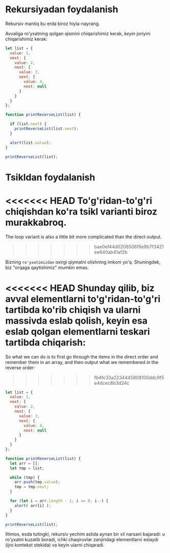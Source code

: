 # Rekursiyadan foydalanish

Rekursiv mantiq bu erda biroz hiyla-nayrang.

Avvaliga ro'yxatning qolgan qismini chiqarishimiz kerak, *keyin*  joriyini chiqarishimiz kerak:

```js run
let list = {
  value: 1,
  next: {
    value: 2,
    next: {
      value: 3,
      next: {
        value: 4,
        next: null
      }
    }
  }
};

function printReverseList(list) {

  if (list.next) {
    printReverseList(list.next);
  }

  alert(list.value);
}

printReverseList(list);
```

# Tsikldan foydalanish

<<<<<<< HEAD
To'g'ridan-to'g'ri chiqishdan ko'ra tsikl varianti biroz murakkabroq.
=======
The loop variant is also a little bit more complicated than the direct output.
>>>>>>> bae0ef44d0208506f6e9b7f3421ee640ab41af2b

Bizning `ro'yxatimizdan` oxirgi qiymatni olishning imkoni yo'q. Shuningdek, biz "orqaga qaytishimiz" mumkin emas.

<<<<<<< HEAD
Shunday qilib, biz avval elementlarni to'g'ridan-to'g'ri tartibda ko'rib chiqish va ularni massivda eslab qolish, keyin esa eslab qolgan elementlarni teskari tartibda chiqarish:
=======
So what we can do is to first go through the items in the direct order and remember them in an array, and then output what we remembered in the reverse order:
>>>>>>> fb4fc33a2234445808100ddc9f5e4dcec8b3d24c

```js run
let list = {
  value: 1,
  next: {
    value: 2,
    next: {
      value: 3,
      next: {
        value: 4,
        next: null
      }
    }
  }
};

function printReverseList(list) {
  let arr = [];
  let tmp = list;

  while (tmp) {
    arr.push(tmp.value);
    tmp = tmp.next;
  }

  for (let i = arr.length - 1; i >= 0; i--) {
    alert( arr[i] );
  }
}

printReverseList(list);
```

Iltimos, esda tutingki, rekursiv yechim aslida aynan bir xil narsani bajaradi: u ro'yxatni kuzatib boradi, ichki chaqiruvlar zanjiridagi elementlarni eslaydi (ijro kontekst stekida) va keyin ularni chiqaradi.
